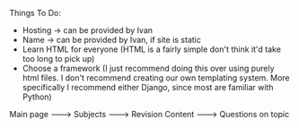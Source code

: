 Things To Do:
- Hosting -> can be provided by Ivan
- Name -> can be provided by Ivan, if site is static
- Learn HTML for everyone (HTML is a fairly simple don't think it'd take too long to pick up)
- Choose a framework (I just recommend doing this over using purely html files. I don't recommend creating our own templating system. More specifically I recommend either Django, since most are familiar with Python)

Main page ---> Subjects ---> Revision Content ---> Questions on topic
